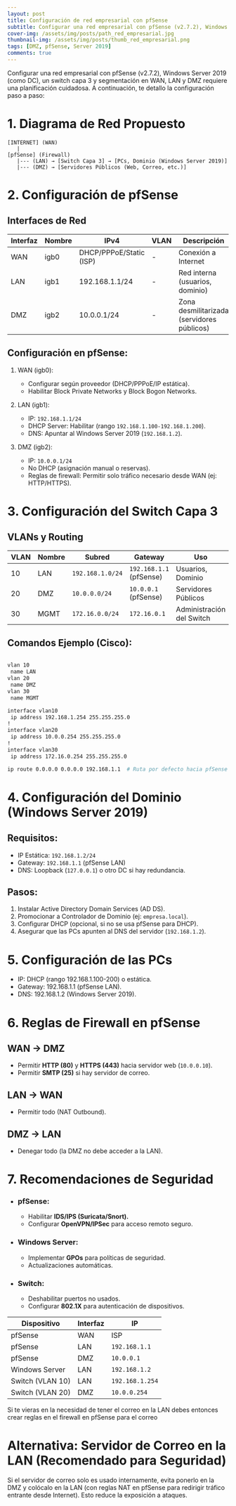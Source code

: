 ```yaml
---
layout: post
title: Configuración de red empresarial con pfSense
subtitle: Configurar una red empresarial con pfSense (v2.7.2), Windows Server 2019 (como DC), un switch capa 3 y segmentación en WAN, LAN y DMZ
cover-img: /assets/img/posts/path_red_empresarial.jpg
thumbnail-img: /assets/img/posts/thumb_red_empresarial.png
tags: [DMZ, pfSense, Server 2019]
comments: true
---
```


Configurar una red empresarial con pfSense (v2.7.2), Windows Server 2019 (como DC), un switch capa 3 y segmentación en WAN, LAN y DMZ requiere una planificación cuidadosa. A continuación, te detallo la configuración paso a paso:

# 1. Diagrama de Red Propuesto

```text
[INTERNET] (WAN)
   |
[pfSense] (Firewall)
   |--- (LAN) → [Switch Capa 3] → [PCs, Dominio (Windows Server 2019)]
   |--- (DMZ) → [Servidores Públicos (Web, Correo, etc.)]
```

# 2. Configuración de pfSense
## Interfaces de Red

| Interfaz | Nombre | IPv4 | VLAN | Descripción |
|---|---|---|---|---|
| WAN | igb0 | DHCP/PPPoE/Static (ISP) | - | Conexión a Internet |
| LAN | igb1 | 192.168.1.1/24 | - | Red interna (usuarios, dominio) |
| DMZ | igb2 | 10.0.0.1/24 | - | Zona desmilitarizada (servidores públicos) |

## Configuración en pfSense:

1. WAN (igb0):
    * Configurar según proveedor (DHCP/PPPoE/IP estática).
    * Habilitar Block Private Networks y Block Bogon Networks.

2. LAN (igb1):
    * IP: ```192.168.1.1/24```
    * DHCP Server: Habilitar (rango ```192.168.1.100-192.168.1.200```).
    * DNS: Apuntar al Windows Server 2019 (```192.168.1.2```).

3. DMZ (igb2):
    * IP: ```10.0.0.1/24```
    * No DHCP (asignación manual o reservas).
    * Reglas de firewall: Permitir solo tráfico necesario desde WAN (ej: HTTP/HTTPS).

# 3. Configuración del Switch Capa 3
## VLANs y Routing

| VLAN | Nombre | Subred | Gateway | Uso |
|---|---|---|---|---|
| 10 | LAN | ```192.168.1.0/24``` | ```192.168.1.1``` (pfSense) | Usuarios, Dominio |
| 20 | DMZ | ```10.0.0.0/24``` | ```10.0.0.1``` (pfSense) | Servidores Públicos |
| 30 | MGMT | ```172.16.0.0/24``` | ```172.16.0.1``` | Administración del Switch |

## Comandos Ejemplo (Cisco):

```bash

vlan 10
 name LAN
vlan 20
 name DMZ
vlan 30
 name MGMT

interface vlan10
 ip address 192.168.1.254 255.255.255.0
!
interface vlan20
 ip address 10.0.0.254 255.255.255.0
!
interface vlan30
 ip address 172.16.0.254 255.255.255.0

ip route 0.0.0.0 0.0.0.0 192.168.1.1  # Ruta por defecto hacia pfSense (LAN)
```

# 4. Configuración del Dominio (Windows Server 2019)

## Requisitos:
* IP Estática: ```192.168.1.2/24```
* Gateway: ```192.168.1.1``` (pfSense LAN)
* DNS: Loopback (```127.0.0.1```) o otro DC si hay redundancia.

## Pasos:

1. Instalar Active Directory Domain Services (AD DS).
2. Promocionar a Controlador de Dominio (ej: ```empresa.local```).
3. Configurar DHCP (opcional, si no se usa pfSense para DHCP).
4. Asegurar que las PCs apunten al DNS del servidor (```192.168.1.2```).

# 5. Configuración de las PCs
* IP: DHCP (rango 192.168.1.100-200) o estática.
* Gateway: 192.168.1.1 (pfSense LAN).
* DNS: 192.168.1.2 (Windows Server 2019).

# 6. Reglas de Firewall en pfSense
## WAN → DMZ
* Permitir **HTTP (80)** y **HTTPS (443)** hacia servidor web (```10.0.0.10```).
* Permitir **SMTP (25)** si hay servidor de correo.

## LAN → WAN
* Permitir todo (NAT Outbound).

## DMZ → LAN
* Denegar todo (la DMZ no debe acceder a la LAN).

# 7. Recomendaciones de Seguridad
* ### pfSense:
    * Habilitar **IDS/IPS (Suricata/Snort).**
    * Configurar **OpenVPN/IPSec** para acceso remoto seguro.

* ### Windows Server:
    * Implementar **GPOs** para políticas de seguridad.
    * Actualizaciones automáticas.

* ### Switch:
    * Deshabilitar puertos no usados.
    * Configurar **802.1X** para autenticación de dispositivos.

| Dispositivo | Interfaz | IP |
|---|---|---|
| pfSense | WAN | ISP |
| pfSense | LAN | ```192.168.1.1``` |
| pfSense | DMZ | ```10.0.0.1``` |
| Windows Server | LAN | ```192.168.1.2``` |
| Switch (VLAN 10) | LAN | ```192.168.1.254``` |
| Switch (VLAN 20) | DMZ | ```10.0.0.254``` |

Si te vieras en la necesidad de tener el correo en la LAN debes entonces crear reglas en el firewall en pfSense para el correo

# Alternativa: Servidor de Correo en la LAN (Recomendado para Seguridad)

Si el servidor de correo solo es usado internamente, evita ponerlo en la DMZ y colócalo en la LAN (con reglas NAT en pfSense para redirigir tráfico entrante desde Internet). Esto reduce la exposición a ataques.